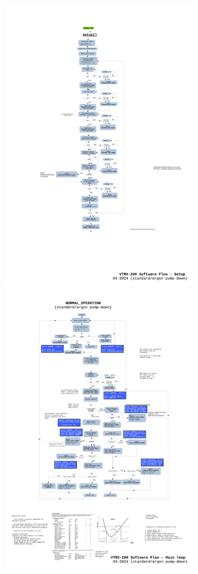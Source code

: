 ![Setup flowchart in progress.](https://github.com/mslaffin/VTRX_firmware/blob/main/Flowchart_setup.png)
![Flowchart_in_progress.](https://github.com/mslaffin/VTRX_firmware/blob/main/Flowchart_normal_operation.png)
